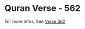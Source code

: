 # Quran Verse - 562 

For more infos, See [Verse 562](https://www.quranbookk.com/quran/search?q=562)